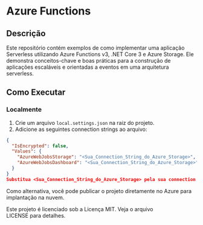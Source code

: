 # Azure Functions

## Descrição
Este repositório contém exemplos de como implementar uma aplicação Serverless utilizando Azure Functions v3, .NET Core 3 e Azure Storage. Ele demonstra conceitos-chave e boas práticas para a construção de aplicações escaláveis e orientadas a eventos em uma arquitetura serverless.

## Como Executar

### Localmente
1. Crie um arquivo `local.settings.json` na raiz do projeto.
2. Adicione as seguintes connection strings ao arquivo:

```json
{
  "IsEncrypted": false,
  "Values": {
    "AzureWebJobsStorage": "<Sua_Connection_String_do_Azure_Storage>",
    "AzureWebJobsDashboard": "<Sua_Connection_String_do_Azure_Storage>"
  }
}
Substitua <Sua_Connection_String_do_Azure_Storage> pela sua connection string do Azure Storage.
```
Como alternativa, você pode publicar o projeto diretamente no Azure para implantação na nuvem.

Este projeto é licenciado sob a Licença MIT. Veja o arquivo LICENSE para detalhes.
